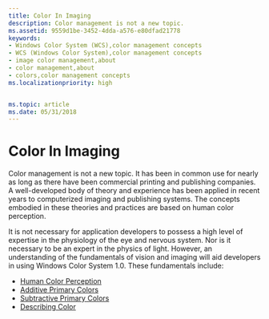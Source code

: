 ```yaml
---
title: Color In Imaging
description: Color management is not a new topic.
ms.assetid: 9559d1be-3452-4dda-a576-e80dfad21778
keywords:
- Windows Color System (WCS),color management concepts
- WCS (Windows Color System),color management concepts
- image color management,about
- color management,about
- colors,color management concepts
ms.localizationpriority: high


ms.topic: article
ms.date: 05/31/2018
---
```


# Color In Imaging

Color management is not a new topic. It has been in common use for nearly as long as there have been commercial printing and publishing companies. A well-developed body of theory and experience has been applied in recent years to computerized imaging and publishing systems. The concepts embodied in these theories and practices are based on human color perception.

It is not necessary for application developers to possess a high level of expertise in the physiology of the eye and nervous system. Nor is it necessary to be an expert in the physics of light. However, an understanding of the fundamentals of vision and imaging will aid developers in using Windows Color System 1.0. These fundamentals include:

-   [Human Color Perception](human-color-perception.md)
-   [Additive Primary Colors](additive-primary-colors.md)
-   [Subtractive Primary Colors](subtractive-primary-colors.md)
-   [Describing Color](describing-color.md)

 

 




